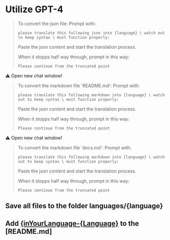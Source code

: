 # Utilize GPT-4

> To convert the json file:
> Prompt with:
> ```
> please translate this following json into {language} \ watch out to keep syntax \ must function properly:
> ```
> Paste the json content and start the translation process.
>
> When it stopps half way through, prompt in this way:
> ```
> Please continue from the truncated point
> ```

⚠️ Open new chat window!

> To convert the markdown file 'README.md':
> Prompt with:
> ```
> please translate this following markdown into {language} \ watch out to keep syntax \ must function properly:
> ```
> Paste the json content and start the translation process.
>
> When it stopps half way through, prompt in this way:
> ```
> Please continue from the truncated point
> ```

⚠️ Open new chat window!

> To convert the markdown file 'docs.md':
> Prompt with:
> ```
> please translate this following markdown into {language} \ watch out to keep syntax \ must function properly:
> ```
> Paste the json content and start the translation process.
>
> When it stopps half way through, prompt in this way:
> ```
> Please continue from the truncated point
> ```


## Save all files to the folder languages/{language}

## Add [{inYourLanguage-{Language}](./languages/{inYourLanguage-{Language}/README_{Language_abbreviation}.md) to the [README.md]